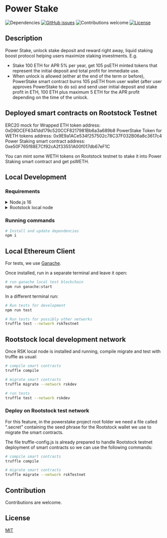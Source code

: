# Power Stake

![Dependencies](https://img.shields.io/badge/dependencies-up%20to%20date-brightgreen.svg)
[![GitHub issues](https://img.shields.io/github/issues/sgoia/powerstake.svg)](https://GitHub.com/sgoia/powerstake/issues/)
![Contributions welcome](https://img.shields.io/badge/contributions-welcome-orange.svg)
[![License](https://img.shields.io/badge/license-MIT-blue.svg)](https://opensource.org/licenses/MIT)

## Description

Power Stake, unlock stake deposit and reward right away, liquid staking boost protocol helping users maximize staking investments.
E.g.
- Stake 100 ETH for APR 5% per year, get 105 psETH minted tokens that represent the initial deposit and total profit for immediate use.
- When unlock is allowed (either at the end of the term or before), PowerStake smart contract burns 105 psETH from user wallet (after user approves PowerStake to do so) and send user initial deposit and stake profit in ETH, 100 ETH plus maximum 5 ETH for the APR profit depending on the time of the unlock.

## Deployed smart contracts on Rootstock Testnet

ERC20 mock for Wrapped ETH token address: 0xD9DCEF6341dd179c520CCF8217981Bb6a3a689b8
PowerStake Token for WETH tokens address: 0x9E9a1ACe534f257502c78C37F032B06a8c3617c4
Power Staking smart contract address: 0xe50F765f88E7Cf92cA2f33551A00f017db67eF1C

You can mint some WETH tokens on Rootstock testnet to stake it into Power Staking smart contract and get psWETH.

## Local Development

### Requirements

<details>
  <summary>Node.js 16</summary>

  Install via NVM:
  ```bash
  # Install NVM
  curl -o- https://raw.githubusercontent.com/nvm-sh/nvm/v0.39.0/install.sh | bash

  # Install recommended Node.js version for bepro-js
  nvm install lts/gallium

  # Set it on the working directory
  nvm alias default lts/gallium

  # Use the settled as default
  nvm use default

  # Confirm the procedure.
  # Must show valid Node-js version on terminal if OK
  node --version
  ```
</details>

<details>
  <summary>Rootstock local node</summary>

  For more information on RSK node development, check [Rootstock](https://rootstock.io/develop/) and [Rootstock local node](https://dev.rootstock.io/rsk/node/install/operating-systems/java/).

  Once we have the rsk node file "rskj-core-6.1.0-ARROWHEAD-all.jar" (the moment this readme file was updated) downloaded in a specific folder we can run the following command in a separate terminal and leave it open to have a local rootstock node:

  ```bash
  # Run rsk local node
  java -classpath rskj-core-6.1.0-ARROWHEAD-all.jar -Drpc.providers.web.cors=* -Drpc.providers.web.ws.enabled=true co.rsk.Start --regtest
  ```
</details>

### Running commands

```bash
# Install and update dependencies
npm i
```

## Local Ethereum Client

For tests, we use [Ganache](https://trufflesuite.com/ganache/).

Once installed, run in a separate terminal and leave it open:

```bash
# run ganache local test blockchain
npm run ganache:start
```

In a different terminal run:

```bash
# Run tests for development
npm run test

# Run tests for possibly other networks
truffle test --network rskTestnet
```

## Rootstock local development network

Once RSK local node is installed and running, compile migrate and test with truffle as usual:

```bash
# compile smart contracts
truffle compile

# migrate smart contracts
truffle migrate --network rskdev

# run tests
truffle test --network rskdev
```

### Deploy on Rootstock test network

For this feature, in the powerstake project root folder we need a file called ".secret" containing the seed phrase for the Rootstock wallet we use to migrate the smart contracts.

The file truffle-config.js is already prepared to handle Rootstock testnet deployment of smart contracts so we can use the following commands:

```bash
# compile smart contracts
truffle compile

# migrate smart contracts
truffle migrate --network rskTestnet
```

## Contribution

Contributions are welcome.

## License

[MIT](https://choosealicense.com/licenses/mit/)
